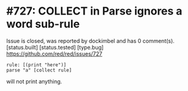 
#727: COLLECT in Parse ignores a word sub-rule
================================================================================
Issue is closed, was reported by dockimbel and has 0 comment(s).
[status.built] [status.tested] [type.bug]
<https://github.com/red/red/issues/727>

```
rule: [(print "here")]
parse "a" [collect rule]
```

will not print anything.



